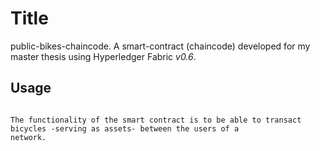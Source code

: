 # Title 
public-bikes-chaincode. A smart-contract (chaincode) developed for my master thesis using Hyperledger Fabric *v0.6*.


## Usage

```

The functionality of the smart contract is to be able to transact bicycles -serving as assets- between the users of a 
network.

```
